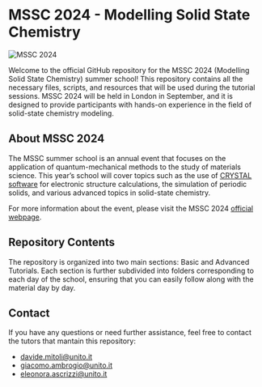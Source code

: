 # MSSC 2024 - Modelling Solid State Chemistry

![MSSC 2024](https://www.imperial.ac.uk/media/images/non-standard-dimensions/logo.png)

Welcome to the official GitHub repository for the MSSC 2024 
(Modelling Solid State Chemistry) summer school! This repository contains all 
the necessary files, scripts, and resources that will be used during the 
tutorial sessions. MSSC 2024 will be held in London in September, and it is 
designed to provide participants with hands-on experience in the field of 
solid-state chemistry modeling.

## About MSSC 2024

The MSSC summer school is an annual event that focuses on the application of 
quantum-mechanical methods to the study of materials science. This year’s school 
will cover topics such as the use of 
[CRYSTAL software](https://www.crystal.unito.it) for electronic structure 
calculations, the simulation of periodic solids, and various advanced topics in 
solid-state chemistry.

For more information about the event, please visit the MSSC 2024 
[official webpage](https://www.imperial.ac.uk/mssc/mssc2024/).


## Repository Contents
The repository is organized into two main sections: Basic and Advanced Tutorials. 
Each section is further subdivided into folders corresponding to each day of 
the school, ensuring that you can easily follow along with the material day by 
day.


## Contact
If you have any questions or need further assistance, feel free to contact the 
tutors that mantain this repository:
- davide.mitoli@unito.it
- giacomo.ambrogio@unito.it
- eleonora.ascrizzi@unito.it
